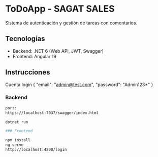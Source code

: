 # ToDoApp - SAGAT SALES

Sistema de autenticación y gestión de tareas con comentarios.

## Tecnologías

- Backend: .NET 6 (Web API, JWT, Swagger)
- Frontend: Angular 19

## Instrucciones
Cuenta login
{
  "email": "admin@test.com",
  "password": "Admin123*"
}


### Backend

```bash
port:
https://localhost:7037/swagger/index.html

dotnet run

### Frontend

npm install
ng serve
http://localhost:4200/login


